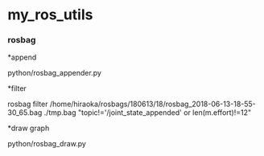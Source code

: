 # my_ros_utils

### rosbag
*append

python/rosbag_appender.py

*filter

rosbag filter /home/hiraoka/rosbags/180613/18/rosbag_2018-06-13-18-55-30_65.bag ./tmp.bag "topic!='/joint_state_appended' or len(m.effort)!=12"

*draw graph

python/rosbag_draw.py
